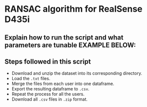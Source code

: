 # RANSAC algorithm for RealSense D435i

## Explain how to run the script and what parameters are tunable EXAMPLE BELOW:


## Steps followed in this script

* Download and unzip the dataset into its corresponding directory.
* Load the `.txt` files.
* Merge the files from each user into one dataframe.
* Export the resulting dataframe to `.csv`.
* Repeat the process for all the users.
* Download all `.csv` files in `.zip` format.
